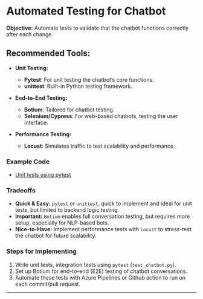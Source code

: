 # Automated Testing for Chatbot

**Objective:**
Automate tests to validate that the chatbot functions correctly after each change.

## Recommended Tools:
- **Unit Testing:**
  - **Pytest**: For unit testing the chatbot’s core functions.
  - **unittest**: Built-in Python testing framework.
  
- **End-to-End Testing:**
  - **Botium**: Tailored for chatbot testing.
  - **Selenium/Cypress**: For web-based chatbots, testing the user interface.

- **Performance Testing:**
  - **Locust**: Simulates traffic to test scalability and performance.
 
### Example Code
- [Unit tests using pytest](test_chatbot.py)

### Tradeoffs
- **Quick & Easy:** `pytest` or `unittest`, quick to implement and ideal for unit tests, but limited to backend logic testing.
- **Important:** `Botium` enables full conversation testing, but requires more setup, especially for NLP-based bots.
- **Nice-to-Have:** Implement performance tests with `Locust` to stress-test the chatbot for future scalability.

### Steps for Implementing
1. Write unit tests, integration tests using `pytest` (`test_chatbot.py`).
2. Set up Botium for end-to-end (E2E) testing of chatbot conversations.
3. Automate these tests with Azure Pipelines or Github action to run on each commit/pull request.
---

